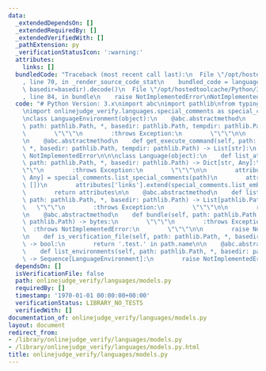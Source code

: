 ```yaml
---
data:
  _extendedDependsOn: []
  _extendedRequiredBy: []
  _extendedVerifiedWith: []
  _pathExtension: py
  _verificationStatusIcon: ':warning:'
  attributes:
    links: []
  bundledCode: "Traceback (most recent call last):\n  File \"/opt/hostedtoolcache/Python/3.8.5/x64/lib/python3.8/site-packages/onlinejudge_verify/documentation/build.py\"\
    , line 70, in _render_source_code_stat\n    bundled_code = language.bundle(stat.path,\
    \ basedir=basedir).decode()\n  File \"/opt/hostedtoolcache/Python/3.8.5/x64/lib/python3.8/site-packages/onlinejudge_verify/languages/python.py\"\
    , line 84, in bundle\n    raise NotImplementedError\nNotImplementedError\n"
  code: "# Python Version: 3.x\nimport abc\nimport pathlib\nfrom typing import *\n\
    \nimport onlinejudge_verify.languages.special_comments as special_comments\n\n\
    \nclass LanguageEnvironment(object):\n    @abc.abstractmethod\n    def compile(self,\
    \ path: pathlib.Path, *, basedir: pathlib.Path, tempdir: pathlib.Path) -> None:\n\
    \        \"\"\"\n        :throws Exception:\n        \"\"\"\n\n        raise NotImplementedError\n\
    \n    @abc.abstractmethod\n    def get_execute_command(self, path: pathlib.Path,\
    \ *, basedir: pathlib.Path, tempdir: pathlib.Path) -> List[str]:\n        raise\
    \ NotImplementedError\n\n\nclass Language(object):\n    def list_attributes(self,\
    \ path: pathlib.Path, *, basedir: pathlib.Path) -> Dict[str, Any]:\n        \"\
    \"\"\n        :throws Exception:\n        \"\"\"\n\n        attributes: Dict[str,\
    \ Any] = special_comments.list_special_comments(path)\n        attributes.setdefault('links',\
    \ [])\n        attributes['links'].extend(special_comments.list_embedded_urls(path))\n\
    \        return attributes\n\n    @abc.abstractmethod\n    def list_dependencies(self,\
    \ path: pathlib.Path, *, basedir: pathlib.Path) -> List[pathlib.Path]:\n     \
    \   \"\"\"\n        :throws Exception:\n        \"\"\"\n\n        raise NotImplementedError\n\
    \n    @abc.abstractmethod\n    def bundle(self, path: pathlib.Path, *, basedir:\
    \ pathlib.Path) -> bytes:\n        \"\"\"\n        :throws Exception:\n      \
    \  :throws NotImplementedError:\n        \"\"\"\n\n        raise NotImplementedError\n\
    \n    def is_verification_file(self, path: pathlib.Path, *, basedir: pathlib.Path)\
    \ -> bool:\n        return '.test.' in path.name\n\n    @abc.abstractmethod\n\
    \    def list_environments(self, path: pathlib.Path, *, basedir: pathlib.Path)\
    \ -> Sequence[LanguageEnvironment]:\n        raise NotImplementedError\n"
  dependsOn: []
  isVerificationFile: false
  path: onlinejudge_verify/languages/models.py
  requiredBy: []
  timestamp: '1970-01-01 00:00:00+00:00'
  verificationStatus: LIBRARY_NO_TESTS
  verifiedWith: []
documentation_of: onlinejudge_verify/languages/models.py
layout: document
redirect_from:
- /library/onlinejudge_verify/languages/models.py
- /library/onlinejudge_verify/languages/models.py.html
title: onlinejudge_verify/languages/models.py
---
```

